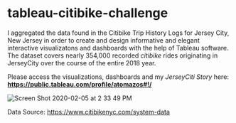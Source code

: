 # tableau-citibike-challenge

I aggregated the data found in the Citibike Trip History Logs for Jersey City, New Jersey in order to create and design informative and elegant interactive visualizatons and dashboards with the help of Tableau software. The dataset covers nearly 354,000 recorded *citibike* rides originating in JerseyCity over the course of the entire 2018 year. 

Please access the visualizations, dashboards and my *JerseyCiti Story* here:
**https://public.tableau.com/profile/atomazos#!/**

![Screen Shot 2020-02-05 at 2 33 49 PM](https://user-images.githubusercontent.com/54033512/73881480-0484f180-4826-11ea-84c7-895933db6e99.png)

Data Source: https://www.citibikenyc.com/system-data
